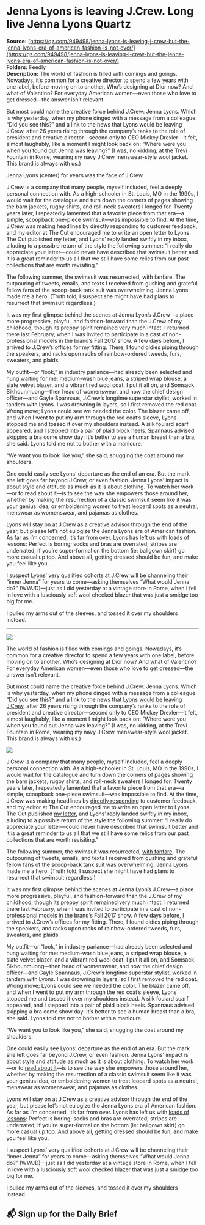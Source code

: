 # Jenna Lyons is leaving J.Crew. Long live Jenna Lyons Quartz

**Source:** [https://qz.com/949498/jenna-lyons-is-leaving-j-crew-but-the-jenna-lyons-era-of-american-fashion-is-not-over/](https://qz.com/949498/jenna-lyons-is-leaving-j-crew-but-the-jenna-lyons-era-of-american-fashion-is-not-over/)  
**Folders:** Feedly  
**Description:** The world of fashion is filled with comings and goings. Nowadays, it’s common for a creative director to spend a few years with one label, before moving on to another. Who’s designing at Dior now? And what of Valentino? For everyday American women—even those who love to get dressed—the answer isn’t relevant.

But most could name the creative force behind J.Crew: Jenna Lyons. Which is why yesterday, when my phone dinged with a message from a colleague: “Did you see this?” and a link to the news that Lyons would be leaving J.Crew, after 26 years rising through the company’s ranks to the role of president and creative director—second only to CEO Mickey Drexler—it felt, almost laughably, like a moment I might look back on: “Where were you when you found out Jenna was leaving?” (I was, no kidding, at the Trevi Fountain in Rome, wearing my navy J.Crew menswear-style wool jacket. This brand is always with us.)

Jenna Lyons (center) for years was the face of J.Crew.

J.Crew is a company that many people, myself included, feel a deeply personal connection with. As a high-schooler in St. Louis, MO in the 1990s, I would wait for the catalogue and turn down the corners of pages showing the barn jackets, rugby shirts, and roll-neck sweaters I longed for. Twenty years later, I repeatedly lamented that a favorite piece from that era—a simple, scoopback one-piece swimsuit—was impossible to find. At the time, J.Crew was making headlines by directly responding to customer feedback, and my editor at The Cut encouraged me to write an open letter to Lyons. The Cut published my letter, and Lyons’ reply landed swiftly in my inbox, alluding to a possible return of the style the following summer: “I really do appreciate your letter—could never have described that swimsuit better and it is a great reminder to us all that we still have some relics from our past collections that are worth revisiting.”

The following summer, the swimsuit was resurrected, with fanfare. The outpouring of tweets, emails, and texts I received from gushing and grateful fellow fans of the scoop-back tank suit was overwhelming. Jenna Lyons made me a hero. (Truth told, I suspect she might have had plans to resurrect that swimsuit regardless.)

It was my first glimpse behind the scenes at Jenna Lyon’s J.Crew—a place more progressive, playful, and fashion-forward than the J.Crew of my childhood, though its preppy spirit remained very much intact. I returned there last February, when I was invited to participate in a cast of non-professional models in the brand’s Fall 2017 show. A few days before, I arrived to J.Crew’s offices for my fitting. There, I found oldies piping through the speakers, and racks upon racks of rainbow-ordered tweeds, furs, sweaters, and plaids.

My outfit—or “look,” in industry parlance—had already been selected and hung waiting for me: medium-wash blue jeans, a striped wrap blouse, a slate velvet blazer, and a vibrant red wool coat. I put it all on, and Somsack Sikhounmuong—then head of womenswear, and now the chief design officer—and Gayle Spannaus, J.Crew’s longtime superstar stylist, worked in tandem with Lyons. I was drowning in layers, so I first removed the red coat. Wrong move; Lyons could see we needed the color. The blazer came off, and when I went to put my arm through the red coat’s sleeve, Lyons stopped me and tossed it over my shoulders instead. A silk foulard scarf appeared, and I stepped into a pair of plaid block heels. Spannaus advised skipping a bra come show day: It’s better to see a human breast than a bra, she said. Lyons told me not to bother with a manicure.

“We want you to look like you,” she said, snugging the coat around my shoulders.

One could easily see Lyons’ departure as the end of an era. But the mark she left goes far beyond J.Crew, or even fashion. Jenna Lyons’ impact is about style and attitude as much as it is about clothing. To watch her work—or to read about it—is to see the way she empowers those around her, whether by making the resurrection of a classic swimsuit seem like it was your genius idea, or emboldening women to treat leopard spots as a neutral, menswear as womenswear, and pajamas as clothes.

Lyons will stay on at J.Crew as a creative advisor through the end of the year, but please let’s not eulogize the Jenna Lyons era of American fashion. As far as I’m concerned, it’s far from over. Lyons has left us with loads of lessons: Perfect is boring; socks and bras are overrated; stripes are underrated; if you’re super-formal on the bottom (ie: ballgown skirt) go more casual up top. And above all, getting dressed should be fun, and make you feel like you.

I suspect Lyons’ very qualified cohorts at J.Crew will be channeling their “inner Jenna” for years to come—asking themselves “What would Jenna do?” (WWJD)—just as I did yesterday at a vintage store in Rome, when I fell in love with a lusciously soft wool checked blazer that was just a smidge too big for me.

I pulled my arms out of the sleeves, and tossed it over my shoulders instead.


---

<div><div><div><picture><img src="https://qz.com/cdn-cgi/image/width=1024%2Cquality=85%2Cformat=auto/https://assets.qz.com/media/0caf69caa39abd1028192f4e2439070e.jpg"></picture></div><p>The world of fashion is filled with comings and goings. Nowadays, it’s common for a creative director to spend a few years with one label, before moving on to another. Who’s designing at Dior now? And what of Valentino? For everyday American women—even those who love to get dressed—the answer isn’t relevant.</p></div><div><p>But most could name the creative force behind J.Crew: Jenna Lyons. Which is why yesterday, when my phone dinged with a message from a colleague: “Did you see this?” and a link to the news that <a href="https://qz.com/948798/jenna-lyons-is-out-at-j-crew">Lyons would be leaving J.Crew</a>, after 26 years rising through the company’s ranks to the role of president and creative director—second only to CEO Mickey Drexler—it felt, almost laughably, like a moment I might look back on: ”Where were you when you found out Jenna was leaving?” (I was, no kidding, at the Trevi Fountain in Rome, wearing my navy J.Crew menswear-style wool jacket. This brand is always with us.)</p></div><div><div><picture><img src="https://qz.com/cdn-cgi/image/width=1024%2Cquality=85%2Cformat=auto/https://assets.qz.com/media/ad1dafbc12adfc22126df7d71672c40e.jpg"></picture></div><p>J.Crew is a company that many people, myself included, feel a deeply personal connection with. As a high-schooler in St. Louis, MO in the 1990s, I would wait for the catalogue and turn down the corners of pages showing the barn jackets, rugby shirts, and roll-neck sweaters I longed for. Twenty years later, I repeatedly lamented that a favorite piece from that era—a simple, scoopback one-piece swimsuit—was impossible to find. At the time, J.Crew was making headlines by <a href="http://www.businessinsider.com/mickey-drexler-personally-calls-customer-2013-7?IR=T">directly responding</a> to customer feedback, and my editor at The Cut encouraged me to write an open letter to Lyons. The Cut published <a href="http://nymag.com/thecut/2013/08/open-letter-resurrect-jcrews-perfect-swimsuit.html">my letter</a>, and Lyons’ reply landed swiftly in my inbox, alluding to a possible return of the style the following summer: “I really do appreciate your letter—could never have described that swimsuit better and it is a great reminder to us all that we still have some relics from our past collections that are worth revisiting.”</p></div><div><p>The following summer, the swimsuit was resurrected, <a href="http://www.adweek.com/creativity/j-crew-brings-back-discontinued-swimsuit-just-because-one-superfan-asked-nicely-156910/">with fanfare</a>. The outpouring of tweets, emails, and texts I received from gushing and grateful fellow fans of the scoop-back tank suit was overwhelming. Jenna Lyons made me a hero. (Truth told, I suspect she might have had plans to resurrect that swimsuit regardless.)</p></div><div><p>It was my first glimpse behind the scenes at Jenna Lyon’s J.Crew—a place more progressive, playful, and fashion-forward than the J.Crew of my childhood, though its preppy spirit remained very much intact. I returned there last February, when I was invited to participate in a cast of non-professional models in the brand’s Fall 2017 show. A few days before, I arrived to J.Crew’s offices for my fitting. There, I found oldies piping through the speakers, and racks upon racks of rainbow-ordered tweeds, furs, sweaters, and plaids.</p></div><div><p>My outfit—or “look,” in industry parlance—had already been selected and hung waiting for me: medium-wash blue jeans, a striped wrap blouse, a slate velvet blazer, and a vibrant red wool coat. I put it all on, and Somsack Sikhounmuong—then head of womenswear, and now the chief design officer—and Gayle Spannaus, J.Crew’s longtime superstar stylist, worked in tandem with Lyons. I was drowning in layers, so I first removed the red coat. Wrong move; Lyons could see we needed the color. The blazer came off, and when I went to put my arm through the red coat’s sleeve, Lyons stopped me and tossed it over my shoulders instead. A silk foulard scarf appeared, and I stepped into a pair of plaid block heels. Spannaus advised skipping a bra come show day: It’s better to see a human breast than a bra, she said. Lyons told me not to bother with a manicure.</p></div><div><p>“We want you to look like you,” she said, snugging the coat around my shoulders.</p></div><div><p>One could easily see Lyons’ departure as the end of an era. But the mark she left goes far beyond J.Crew, or even fashion. Jenna Lyons’ impact is about style and attitude as much as it is about clothing. To watch her work—or to <a href="http://nymag.com/thecut/2014/01/how-to-be-powerful-likable-and-female.html">read about it</a>—is to see the way she empowers those around her, whether by making the resurrection of a classic swimsuit seem like it was your genius idea, or emboldening women to treat leopard spots as a neutral, menswear as womenswear, and pajamas as clothes.</p></div><div><p>Lyons will stay on at J.Crew as a creative advisor through the end of the year, but please let’s not eulogize the Jenna Lyons era of American fashion. As far as I’m concerned, it’s far from over. Lyons has left us with <a href="http://www.manrepeller.com/2017/04/jenna-lyons-exits-jcrew.html">loads of lessons</a>: Perfect is boring; socks and bras are overrated; stripes are underrated; if you’re super-formal on the bottom (ie: ballgown skirt) go more casual up top. And above all, getting dressed should be fun, and make you feel like you.</p></div><div><p>I suspect Lyons’ very qualified cohorts at J.Crew will be channeling their “inner Jenna” for years to come—asking themselves “What would Jenna do?” (WWJD)—just as I did yesterday at a vintage store in Rome, when I fell in love with a lusciously soft wool checked blazer that was just a smidge too big for me.</p></div><div><p>I pulled my arms out of the sleeves, and tossed it over my shoulders instead.</p></div><div><h2>📬 Sign up for the Daily Brief</h2></div></div>